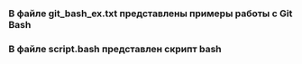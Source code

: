 ### В файле git_bash_ex.txt представлены примеры работы с Git Bash 
### В файле script.bash представлен скрипт bash